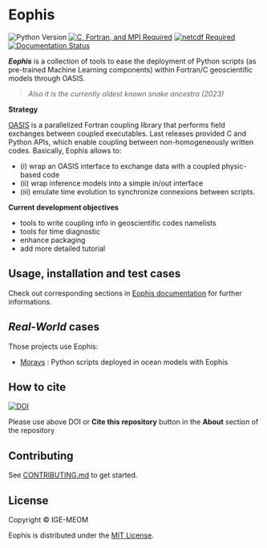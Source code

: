 # Eophis

![Python Version](https://img.shields.io/badge/Python-3.10%20%2F%203.11%20%2F%203.12-blue)
[![C, Fortran, and MPI Required](https://img.shields.io/badge/Compilers-C%20%2F%20Fortran%20%2F%20MPI-important)](https://www.open-mpi.org/)
[![netcdf Required](https://img.shields.io/badge/Build-netCDF%E2%80%93C%20%2F%20netCDF%E2%80%93F-important)](https://www.unidata.ucar.edu/software/netcdf/)
[![Documentation Status](https://readthedocs.org/projects/eophis/badge/?version=latest)](https://eophis.readthedocs.io/en/latest/?badge=latest)


**_Eophis_** is a collection of tools to ease the deployment of Python scripts (as pre-trained Machine Learning components) within Fortran/C geoscientific models through OASIS.
> _Also it is the currently oldest known snake ancestra (2023)_

**Strategy**

[OASIS](https://oasis.cerfacs.fr/en/) is a parallelized Fortran coupling library that performs field exchanges between coupled executables. Last releases provided C and Python APIs, which enable coupling between non-homogeneously written codes. 
Basically, Eophis allows to: 
   - (i) wrap an OASIS interface to exchange data with a coupled physic-based code
   - (ii) wrap inference models into a simple in/out interface
   - (iii) emulate time evolution to synchronize connexions between scripts.

**Current development objectives**
   - tools to write coupling info in geoscientific codes namelists
   - tools for time diagnostic
   - enhance packaging
   - add more detailed tutorial

## Usage, installation and test cases

Check out corresponding sections in [Eophis documentation](https://eophis.readthedocs.io/en/latest/index.html) for further informations.

## *Real-World* cases

Those projects use Eophis:
- [Morays](https://github.com/morays-community) : Python scripts deployed in ocean models with Eophis


## How to cite

[![DOI](https://zenodo.org/badge/713480336.svg)](https://doi.org/10.5281/zenodo.13852038) 

Please use above DOI or **Cite this repository** button in the **About** section of the repository


## Contributing

See [CONTRIBUTING.md](https://github.com/meom-group/eophis/blob/main/CONTRIBUTING.md) to get started.

## License

Copyright &copy; IGE-MEOM

Eophis is distributed under the [MIT License](https://github.com/meom-group/eophis/blob/main/LICENSE).
